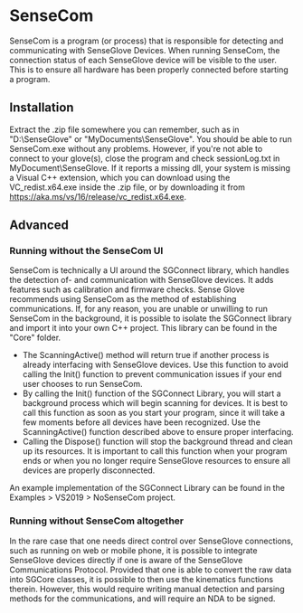 # SenseCom
SenseCom is a program (or process) that is responsible for detecting and communicating with SenseGlove Devices. When running SenseCom, the connection status of each SenseGlove device will be visible to the user. This is to ensure all hardware has been properly connected before starting a program.

## Installation
Extract the .zip file somewhere you can remember, such as in "D:\SenseGlove\" or "MyDocuments\SenseGlove". You should be able to run SenseCom.exe without any problems. However, if you're not able to connect to your glove(s), close the program and check sessionLog.txt in MyDocument\SenseGlove. If it reports a missing dll, your system is missing a Visual C++ extension, which you can download using the VC_redist.x64.exe inside the .zip file, or by downloading it from https://aka.ms/vs/16/release/vc_redist.x64.exe. 

## Advanced 

### Running without the SenseCom UI
SenseCom is technically a UI around the SGConnect library, which handles the detection of- and communication with SenseGlove devices. It adds features such as calibration and firmware checks. Sense Glove recommends using SenseCom as the method of establishing communications. If, for any reason, you are unable or unwilling to run SenseCom in the background, it is possible to isolate the SGConnect library and import it into your own C++ project. This library can be found in the "Core" folder.

- The ScanningActive() method will return true if another process is already interfacing with SenseGlove devices. Use this function to avoid calling the Init() function to prevent communication issues if your end user chooses to run SenseCom.
- By calling the Init() function of the SGConnect Library, you will start a background process which will begin scanning for devices. It is best to call this function as soon as you start your program, since it will take a few moments before all devices have been recognized. Use the ScanningActive() function described above to ensure proper interfacing.
- Calling the Dispose() function will stop the background thread and clean up its resources. It is important to call this function when your program ends or when you no longer require SenseGlove resources to ensure all devices are properly disconnected. 

An example implementation of the SGConnect Library can be found in the Examples > VS2019 > NoSenseCom project.


### Running without SenseCom altogether
In the rare case that one needs direct control over SenseGlove connections, such as running on web or mobile phone, it is possible to integrate SenseGlove devices directly if one is aware of the SenseGlove Communications Protocol. Provided that one is able to convert the raw data into SGCore classes, it is possible to then use the kinematics functions therein. However, this would require writing manual detection and parsing methods for the communications, and will require an NDA to be signed.